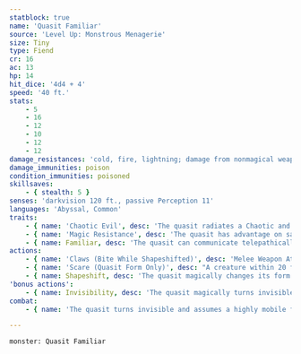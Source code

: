 ```yaml
---
statblock: true
name: 'Quasit Familiar'
source: 'Level Up: Monstrous Menagerie'
size: Tiny
type: Fiend
cr: 16
ac: 13
hp: 14
hit_dice: '4d4 + 4'
speed: '40 ft.'
stats:
    - 5
    - 16
    - 12
    - 10
    - 12
    - 12
damage_resistances: 'cold, fire, lightning; damage from nonmagical weapons'
damage_immunities: poison
condition_immunities: poisoned
skillsaves:
    - { stealth: 5 }
senses: 'darkvision 120 ft., passive Perception 11'
languages: 'Abyssal, Common'
traits:
    - { name: 'Chaotic Evil', desc: 'The quasit radiates a Chaotic and Evil aura.' }
    - { name: 'Magic Resistance', desc: 'The quasit has advantage on saving throws against spells and magical effects.' }
    - { name: Familiar, desc: 'The quasit can communicate telepathically with its master while they are within 1 mile of each other. When the quasit is within 10 feet of its master, its master shares its Magic Resistance trait.' }
actions:
    - { name: 'Claws (Bite While Shapeshifted)', desc: 'Melee Weapon Attack: +5 to hit, reach 5 ft., one target. Hit: 5 (1d4 + 3) piercing damage, and the target makes a DC 11 Constitution saving throw, becoming poisoned for 1 minute on a failure. The creature can repeat the saving throw at the end of each of its turns, ending the effect on a success.' }
    - { name: 'Scare (Quasit Form Only)', desc: "A creature within 20 feet that can see the quasit makes a DC 11 Wisdom saving throw. On a failure, it is frightened for 1 minute. The creature can repeat the saving throw at the end of each of its turns, ending the effect on a success. If a creature makes its saving throw or the condition ends for it, it is immune to any quasit's Scare for the next 24 hours." }
    - { name: Shapeshift, desc: 'The quasit magically changes its form into a bat (speed 10 ft., fly 40 ft.), centipede (40 ft., climb 40 ft.), or toad (40 ft., swim 40 ft.), or back into its true form. Its statistics are the same in each form except for its movement speeds. Equipment it is carrying is not transformed. It reverts to its true form if it dies.' }
'bonus actions':
    - { name: Invisibility, desc: 'The quasit magically turns invisible, along with any equipment it carries. This invisibility ends if the quasit makes an attack, falls unconscious, or dismisses the effect.' }
combat:
    - { name: 'The quasit turns invisible and assumes a highly mobile form (usually a bat)', desc: 'It then uses Scare or attacks with its claws or bite before turning invisible again as a bonus action. It then moves as far away from its enemies as it can. It might spend some turns hiding without attacking at all. It changes targets and tactics frequently, since it can be killed easily if it becomes too predictable. If it takes damage, it hides invisibly until it recovers from its wounds.' }

---
```

```statblock
monster: Quasit Familiar
```
